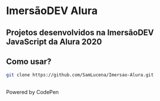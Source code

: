 # ImersãoDEV Alura
## Projetos desenvolvidos na ImersãoDEV JavaScript da Alura 2020


## Como usar? 
```bash
git clone https://github.com/SamLucena/Imersao-Alura.git
```
 ##
  
Powered by CodePen
